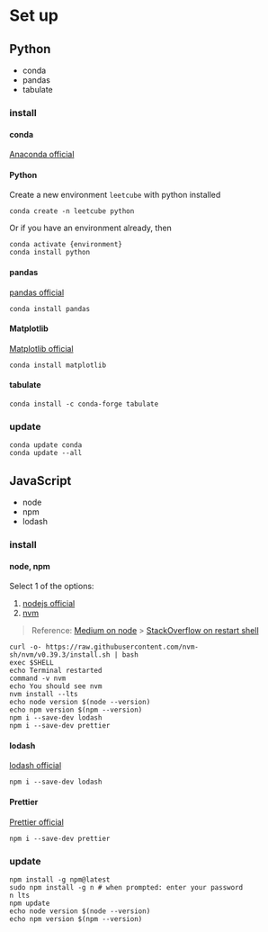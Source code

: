 # Set up

## Python

-   conda
-   pandas
-   tabulate

### install

#### conda

[Anaconda official](https://www.anaconda.com/)

#### Python

Create a new environment `leetcube` with python installed

```shell
conda create -n leetcube python
```

Or if you have an environment already, then

```shell
conda activate {environment}
conda install python
```

#### pandas

[pandas official](https://pandas.pydata.org/docs/getting_started/install.html)

```shell
conda install pandas
```

#### Matplotlib

[Matplotlib official](https://matplotlib.org/stable/users/installing/index.html)

```shell
conda install matplotlib
```

#### tabulate

```shell
conda install -c conda-forge tabulate
```

### update

```shell
conda update conda
conda update --all
```

## JavaScript

-   node
-   npm
-   lodash

### install

#### node, npm

Select 1 of the options:

1. [nodejs official](https://nodejs.org/en)
2. [nvm](https://github.com/nvm-sh/nvm#install--update-script)

> Reference:
> [Medium on node](https://medium.com/@iam_vinojan/how-to-install-node-js-and-npm-using-node-version-manager-nvm-143165b16ce1) > [StackOverflow on restart shell](https://unix.stackexchange.com/questions/217905/restart-bash-from-terminal-without-restarting-the-terminal-application-mac)

```shell
curl -o- https://raw.githubusercontent.com/nvm-sh/nvm/v0.39.3/install.sh | bash
exec $SHELL
echo Terminal restarted
command -v nvm
echo You should see nvm
nvm install --lts
echo node version $(node --version)
echo npm version $(npm --version)
npm i --save-dev lodash
npm i --save-dev prettier
```

#### lodash

[lodash official](https://lodash.com/)

```shell
npm i --save-dev lodash
```

#### Prettier

[Prettier official](https://prettier.io/docs/en/install.html)

```shell
npm i --save-dev prettier
```

### update

```shell
npm install -g npm@latest
sudo npm install -g n # when prompted: enter your password
n lts
npm update
echo node version $(node --version)
echo npm version $(npm --version)
```
